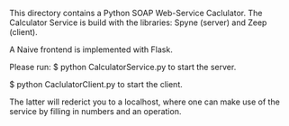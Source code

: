 This directory contains a Python SOAP Web-Service Caclulator. 
The Calculator Service is build with the libraries: Spyne (server) and Zeep (client). 

A Naive frontend is implemented with Flask. 

Please run:
$ python CalculatorService.py to start the server. 

$ python CaclulatorClient.py to start the client. 

The latter will rederict you to a localhost, where one can make use of the service by filling in numbers and an operation. 


